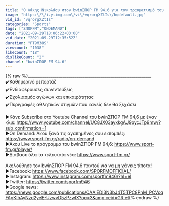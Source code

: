 ```yaml
---
title: "Ο Λάκης Νικολάου στον bwinΣΠΟΡ FM 94,6 για τον τραυματισμό του Γαλανόπουλου"
image: "https:\/\/i.ytimg.com\/vi\/vqrorgXZtIs\/hqdefault.jpg"
vid_id: "vqrorgXZtIs"
categories: "Sports"
tags: ["ΣΠΟΡFM","ONDEMAND"]
date: "2021-09-29T18:06:22+03:00"
vid_date: "2021-09-29T12:35:52Z"
duration: "PT9M38S"
viewcount: "1038"
likeCount: "18"
dislikeCount: "2"
channel: "bwinΣΠΟΡ FM 94.6"
---
```

{% raw %}_____________________________________________________________<br />✔️Καθημερινό ρεπορτάζ<br />✔️Ενδιαφέρουσες συνεντεύξεις<br />✔️Σχολιασμός αγώνων και επικαιρότητας <br />✔️Περιγραφές αθλητικών στιγμών που κανείς δεν θα ξεχάσει <br /><br />▶Κάνε Subscribe στο Youtube Channel του bwinΣΠΟΡ FM 94,6 με έναν κλικ: <a rel="nofollow" target="blank" href="https://www.youtube.com/channel/UC8JX03ayxkgAJ9pycJTp9mw/?sub_confirmation=1">https://www.youtube.com/channel/UC8JX03ayxkgAJ9pycJTp9mw/?sub_confirmation=1</a> <br />▶On Demand: Άκου ξανά τις αγαπημένες σου εκπομπές: <a rel="nofollow" target="blank" href="https://www.sport-fm.gr/radio/on-demand">https://www.sport-fm.gr/radio/on-demand</a><br />▶Άκου Live το πρόγραμμα του bwinΣΠΟΡ FM 94,6: <a rel="nofollow" target="blank" href="https://www.sport-fm.gr/player/">https://www.sport-fm.gr/player/</a><br />▶Διάβασε όλα τα τελευταία νέα: <a rel="nofollow" target="blank" href="https://www.sport-fm.gr/">https://www.sport-fm.gr/</a><br /><br />Ακολούθησε τον bwinΣΠΟΡ FM 94,6 παντού για να μη χάνεις τίποτα!<br />▶Facebook: <a rel="nofollow" target="blank" href="https://www.facebook.com/SPORFMOFFICIAL/">https://www.facebook.com/SPORFMOFFICIAL/</a><br />▶Instagram: <a rel="nofollow" target="blank" href="https://www.instagram.com/sportfm946/?hl=el">https://www.instagram.com/sportfm946/?hl=el</a><br />▶Twitter: <a rel="nofollow" target="blank" href="https://twitter.com/sporfm946">https://twitter.com/sporfm946</a><br />▶Google news:  <a rel="nofollow" target="blank" href="https://news.google.com/publications/CAAiEDI3N3bJ4T5TPC8PnM_PCVcqFAgKIhAyNzd2yeE-UzwvD5zPzwlX?oc=3&amp;ceid=GR:el">https://news.google.com/publications/CAAiEDI3N3bJ4T5TPC8PnM_PCVcqFAgKIhAyNzd2yeE-UzwvD5zPzwlX?oc=3&amp;ceid=GR:el</a>{% endraw %}
